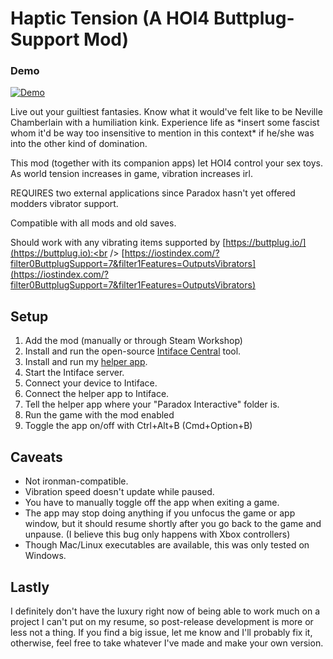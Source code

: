 # Haptic Tension (A HOI4 Buttplug-Support Mod)

### Demo
[![Demo](https://img.youtube.com/vi/9HlRy-rwwqc/0.jpg)](https://youtu.be/9HlRy-rwwqc)

Live out your guiltiest fantasies. Know what it would've felt like to be Neville Chamberlain with a humiliation kink. Experience life as \*insert some fascist whom it'd be way too insensitive to mention in this context\* if he/she was into the other kind of domination.

This mod (together with its companion apps) let HOI4 control your sex toys. As world tension increases in game, vibration increases irl.

REQUIRES two external applications since Paradox hasn't yet offered modders vibrator support.

Compatible with all mods and old saves.

Should work with any vibrating items supported by [https://buttplug.io/](https://buttplug.io):<br />
[https://iostindex.com/?filter0ButtplugSupport=7&filter1Features=OutputsVibrators](https://iostindex.com/?filter0ButtplugSupport=7&filter1Features=OutputsVibrators)

## Setup
1. Add the mod (manually or through Steam Workshop)
2. Install and run the open-source [Intiface Central](https://intiface.com/central/) tool.
3. Install and run my [helper app](https://github.com/AssplayThrowaway/Haptic-Tension/releases/).
4. Start the Intiface server.
5. Connect your device to Intiface.
6. Connect the helper app to Intiface.
7. Tell the helper app where your "Paradox Interactive" folder is.
8. Run the game with the mod enabled
9. Toggle the app on/off with Ctrl+Alt+B (Cmd+Option+B)

## Caveats
* Not ironman-compatible.
* Vibration speed doesn't update while paused.
* You have to manually toggle off the app when exiting a game.
* The app may stop doing anything if you unfocus the game or app window, but it should resume shortly after you go back to the game and unpause. (I believe this bug only happens with Xbox controllers)
* Though Mac/Linux executables are available, this was only tested on Windows.

## Lastly
I definitely don't have the luxury right now of being able to work much on a project I can't put on my resume, so post-release development is more or less not a thing. If you find a big issue, let me know and I'll probably fix it, otherwise, feel free to take whatever I've made and make your own version.
